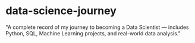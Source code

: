 # data-science-journey
"A complete record of my journey to becoming a Data Scientist — includes Python, SQL, Machine Learning projects, and real-world data analysis."
